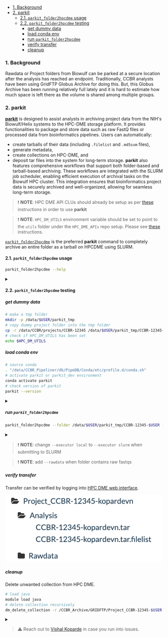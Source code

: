 <!-- TOC -->

- [1. Background](#1-background)
- [2. parkit](#2-parkit)
  - [2.1. `parkit_folder2hpcdme` usage](#21-parkit_folder2hpcdme-usage)
  - [2.2. `parkit_folder2hpcdme` testing](#22-parkit_folder2hpcdme-testing)
    - [get dummy data](#get-dummy-data)
    - [load conda env](#load-conda-env)
    - [run `parkit_folder2hpcdme`](#run-parkit_folder2hpcdme)
    - [verify transfer](#verify-transfer)
    - [cleanup](#cleanup)

<!-- /TOC -->

###  1. <a name='Background'></a>Background

Rawdata or Project folders from Biowulf can be parked at a secure location after the analysis has reached an endpoint. Traditionally, CCBR analysts have been using GridFTP Globus Archive for doing this. But, this Globus Archive has been running relatively full lately and it is hard to estimate how much space is left there as the volume is shared among multiple groups.

###  2. <a name='parkit'></a>parkit

[**parkit**](https://github.com/CCBR/parkit) is designed to assist analysts in archiving project data from the NIH's Biowulf/Helix systems to the HPC-DME storage platform. It provides functionalities to package and store data such as raw FastQ files or processed data from bioinformatics pipelines. Users can automatically:
- create tarballs of their data (including `.filelist` and `.md5sum` files), 
- generate metadata, 
- create collections on HPC-DME, and 
- deposit tar files into the system for long-term storage. 
**parkit** also features comprehensive workflows that support both folder-based and tarball-based archiving. These workflows are integrated with the SLURM job scheduler, enabling efficient execution of archival tasks on the Biowulf HPC cluster. This integration ensures that bioinformatics project data is securely archived and well-organized, allowing for seamless long-term storage.

> :exclamation: **NOTE**: HPC DME API CLUs should already be setup as per [these](https://ccbr.github.io/HowTos/HPCDME/setup/) instructions in order to use **parkit**

> :exclamation: **NOTE**: `HPC_DM_UTILS` environment variable should be set to point to the `utils` folder under the `HPC_DME_APIs` repo setup. Please see [these](https://ccbr.github.io/HowTos/HPCDME/setup/#edit-bashrc) instructions.

[`parkit_folder2hpcdme`](https://github.com/CCBR/parkit/blob/master/README.md#parkit_folder2hpcdme) is the preferred **parkit** command to completely archive an entire folder as a tarball on HPCDME using SLURM.

####  2.1. <a name='parkit_folder2hpcdmeusage'></a>`parkit_folder2hpcdme` usage

```bash
parkit_folder2hpcdme --help
```
<details>
  <summary></summary>

```bash
usage: parkit_folder2hpcdme [-h] [--restartfrom RESTARTFROM] [--executor EXECUTOR] [--folder FOLDER] [--dest DEST]
                            [--projectdesc PROJECTDESC] [--projecttitle PROJECTTITLE] [--rawdata] [--cleanup] [--makereadme]
                            --hpcdmutilspath HPCDMUTILSPATH [--version]

End-to-end parkit: Folder 2 HPCDME

options:
  -h, --help            show this help message and exit
  --restartfrom RESTARTFROM
                        if restarting then restart from this step. Options are: createemptycollection, createmetadata, deposittar
  --executor EXECUTOR   slurm or local
  --folder FOLDER       project folder to archive
  --dest DEST           vault collection path (Analysis goes under here!)
  --projectdesc PROJECTDESC
                        project description
  --projecttitle PROJECTTITLE
                        project title
  --rawdata             If tarball is rawdata and needs to go under folder Rawdata
  --cleanup             post transfer step to delete local files
  --makereadme          make readme file with destination location on vault
  --hpcdmutilspath HPCDMUTILSPATH
                        what should be the value of env var HPC_DM_UTILS
  --version             print version
```

</details>

####  2.2. <a name='parkit_folder2hpcdmetest'></a>`parkit_folder2hpcdme` testing

##### get dummy data

```bash
# make a tmp folder
mkdir -p /data/$USER/parkit_tmp
# copy dummy project folder into the tmp folder
cp -r /data/CCBR/projects/CCBR-12345 /data/$USER/parkit_tmp/CCBR-12345-$USER
# check if HPC_DM_UTILS has been set
echo $HPC_DM_UTILS
```

##### load conda env

```bash
# source conda
. "/data/CCBR_Pipeliner/db/PipeDB/Conda/etc/profile.d/conda.sh"
# activate parkit or parkit_dev environment
conda activate parkit
# check version of parkit
parkit --version
```

<details>
  <summary></summary>

```bash
v2.0.2-dev
```
</details>

##### run `parkit_folder2hpcdme`

```bash
parkit_folder2hpcdme --folder /data/$USER/parkit_tmp/CCBR-12345-$USER --dest /CCBR_Archive/GRIDFTP/Project_CCBR-12345-$USER --projectdesc "some_description" --projecttitle "some_title" --makereadme --hpcdmutilspath $HPC_DM_UTILS --executor local
````

<details>
  <summary></summary>

```bash
################ Running createtar #############################
parkit createtar --folder "/data/$USER/parkit_tmp/CCBR-12345-kopardevn"
tar cvf /data/$USER/parkit_tmp/CCBR-12345-kopardevn.tar /data/$USER/parkit_tmp/CCBR-12345-kopardevn > /data/$USER/parkit_tmp/CCBR-12345-kopardevn.tar.filelist
createmetadata: /data/$USER/parkit_tmp/CCBR-12345-kopardevn.tar file was created!
createmetadata: /data/$USER/parkit_tmp/CCBR-12345-kopardevn.tar.filelist file was created!
createmetadata: /data/$USER/parkit_tmp/CCBR-12345-kopardevn.tar.md5 file was created!
createmetadata: /data/$USER/parkit_tmp/CCBR-12345-kopardevn.tar.filelist.md5 file was created!
################################################################
############ Running createemptycollection ######################
parkit createemptycollection --dest "/CCBR_Archive/GRIDFTP/Project_CCBR-12345-kopardevn" --projectdesc "description" --projecttitle "title"
module load java/11.0.21 && source $HPC_DM_UTILS/functions && dm_register_collection /dev/shm/995b4648-08c2-44b7-a728-470408cb539a.json /CCBR_Archive/GRIDFTP/Project_CCBR-12345-kopardevn
cat /dev/shm/995b4648-08c2-44b7-a728-470408cb539a.json && rm -f /dev/shm/995b4648-08c2-44b7-a728-470408cb539a.json
module load java/11.0.21 && source $HPC_DM_UTILS/functions && dm_register_collection /dev/shm/f2d4badf-b7e6-4e10-8e93-2df9da6cdbbf.json /CCBR_Archive/GRIDFTP/Project_CCBR-12345-kopardevn/Analysis
module load java/11.0.21 && source $HPC_DM_UTILS/functions && dm_register_collection /dev/shm/f2d4badf-b7e6-4e10-8e93-2df9da6cdbbf.json /CCBR_Archive/GRIDFTP/Project_CCBR-12345-kopardevn/Rawdata
cat /dev/shm/f2d4badf-b7e6-4e10-8e93-2df9da6cdbbf.json && rm -f /dev/shm/f2d4badf-b7e6-4e10-8e93-2df9da6cdbbf.json
################################################################
########### Running createmetadata ##############################
parkit createmetadata --tarball "/data/$USER/parkit_tmp/CCBR-12345-kopardevn.tar" --dest "/CCBR_Archive/GRIDFTP/Project_CCBR-12345-kopardevn"
createmetadata: /data/$USER/parkit_tmp/CCBR-12345-kopardevn.tar.metadata.json file was created!
createmetadata: /data/$USER/parkit_tmp/CCBR-12345-kopardevn.tar.filelist.metadata.json file was created!
################################################################
############# Running deposittar ###############################
parkit deposittar --tarball "/data/$USER/parkit_tmp/CCBR-12345-kopardevn.tar" --dest "/CCBR_Archive/GRIDFTP/Project_CCBR-12345-kopardevn"
module load java/11.0.21 && source $HPC_DM_UTILS/functions && dm_register_dataobject /data/$USER/parkit_tmp/CCBR-12345-kopardevn.tar.filelist.metadata.json /CCBR_Archive/GRIDFTP/Project_CCBR-12345-kopardevn/Analysis/CCBR-12345-kopardevn.tar.filelist /data/$USER/parkit_tmp/CCBR-12345-kopardevn.tar.filelist
module load java/11.0.21 && source $HPC_DM_UTILS/functions && dm_register_dataobject_multipart /data/$USER/parkit_tmp/CCBR-12345-kopardevn.tar.metadata.json /CCBR_Archive/GRIDFTP/Project_CCBR-12345-kopardevn/Analysis/CCBR-12345-kopardevn.tar /data/$USER/parkit_tmp/CCBR-12345-kopardevn.tar
################################################################
```

</details>

> :exclamation: **NOTE**: change `--executor local` to `--executor slurm` when submitting to SLURM

> :exclamation: **NOTE**: add `--rawdata` when folder contains raw fastqs

##### verify transfer

Transfer can be verified by logging into [HPC DME web interface](https://hpcdmeweb.nci.nih.gov/browse?base).

![alt text](verification.png)

##### cleanup

Delete unwanted collection from HPC DME.

```bash
# load java
module load java
# delete collection recursively
dm_delete_collection -r /CCBR_Archive/GRIDFTP/Project_CCBR-12345-$USER
```

<details>
  <summary></summary>

```bash
Reading properties from /data/kopardevn/GitRepos/HPC_DME_APIs/utils/hpcdme.properties
WARNING: You have requested recursive delete of the collection. This will delete all files and sub-collections within it recursively. Are you sure you want to proceed? (Y/N):
Y
Would you like to see the list of files to delete ?
N
The collection /CCBR_Archive/GRIDFTP/Project_CCBR-12345-kopardevn and all files and sub-collections within it will be recursively deleted. Proceed with deletion ? (Y/N):
Y
Executing: https://hpcdmeapi.nci.nih.gov:8080/collection
Wrote results into /data/kopardevn/HPCDMELOG/tmp/getCollections_Records20241010.txt
Cmd process Completed
Oct 10, 2024 4:43:09 PM org.springframework.shell.core.AbstractShell handleExecutionResult
INFO: CLI_SUCCESS
```

</details>

> :warning: Reach out to [Vishal Koparde](mailto:vishal.koparde@nih.gov) in case you run into issues.